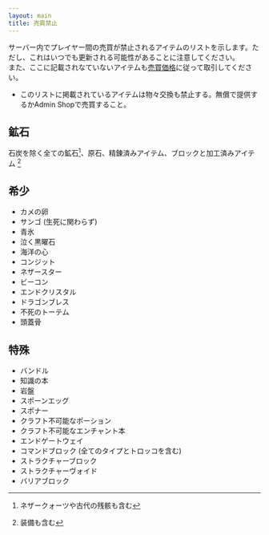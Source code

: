 ```yaml
---
layout: main
title: 売買禁止
---
```


サーバー内でプレイヤー間の売買が禁止されるアイテムのリストを示します。ただし、これはいつでも更新される可能性があることに注意してください。  
また、ここに記載されなていないアイテムも[売買価格](buy-sell-price)に従って取引してください。
* このリストに掲載されているアイテムは物々交換も禁止する。無償で提供するかAdmin Shopで売買すること。

## 鉱石
石炭を除く全ての鉱石[^1]、原石、精錬済みアイテム、ブロックと加工済みアイテム [^2]
[^1]: ネザークォーツや古代の残骸も含む
[^2]: 装備も含む

## 希少
- カメの卵
- サンゴ (生死に関わらず)
- 青氷
- 泣く黒曜石
- 海洋の心
- コンジット
- ネザースター
- ビーコン
- エンドクリスタル
- ドラゴンブレス
- 不死のトーテム
- 頭蓋骨

## 特殊
- バンドル
- 知識の本
- 岩盤
- スポーンエッグ
- スポナー
- クラフト不可能なポーション
- クラフト不可能なエンチャント本
- エンドゲートウェイ
- コマンドブロック (全てのタイプとトロッコを含む)
- ストラクチャーブロック
- ストラクチャーヴォイド
- バリアブロック